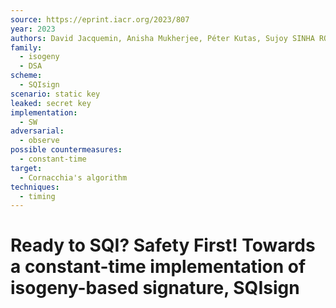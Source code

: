 ```yaml
---
source: https://eprint.iacr.org/2023/807
year: 2023
authors: David Jacquemin, Anisha Mukherjee, Péter Kutas, Sujoy SINHA ROY
family:
  - isogeny
  - DSA
scheme:
  - SQIsign
scenario: static key
leaked: secret key
implementation:
  - SW
adversarial:
  - observe
possible countermeasures:
  - constant-time
target:
  - Cornacchia's algorithm
techniques:
  - timing
---
```

# Ready to SQI? Safety First! Towards a constant-time implementation of isogeny-based signature, SQIsign

